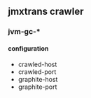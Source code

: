 ## jmxtrans crawler

### jvm-gc-*

#### configuration 

 * crawled-host
 * crawled-port
 * graphite-host
 * graphite-port
